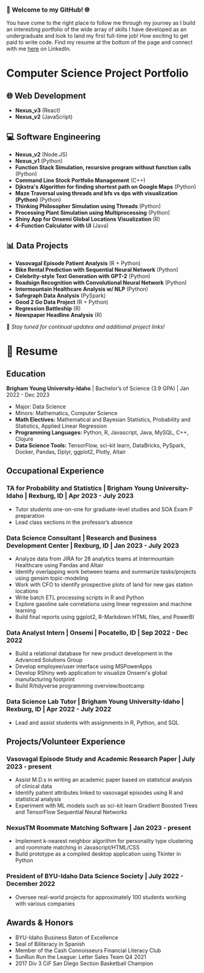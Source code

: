### 🚀 Welcome to my GitHub! 🌐

You have come to the right place to follow me through my journey as I build an interesting portfolio of the wide array of skills I have developed as an undergraduate and look to land my first full-time job! How exciting to get paid to write code. Find my resume at the bottom of the page and connect with me [here](http://www.linkedin.com/in/bridg3r) on LinkedIn.

# Computer Science Project Portfolio

## 🌐 Web Development
- **Nexus_v3** (React)
- **Nexus_v2** (JavaScript)

## 💻 Software Engineering
- **Nexus_v2** (Node.JS)
- **Nexus_v1** (Python)
- **Function Stack Simulation, recursive program without function calls** (Python)
- **Command Line Stock Portfolio Management** (C++)
- **Djkstra's Algorithm for finding shortest path on Google Maps** (Python)
- **Maze Traversal using threads and bfs vs dps with visualization (Python)** (Python)
- **Thinking Philosopher Simulation using Threads** (Python)
- **Processing Plant Simulation using Multiprocessing** (Python)
- **Shiny App for Onsemi Global Locations Visualization** (R)
- **4-Function Calculator with UI** (Java)

## 📊 Data Projects
- **Vasovagal Episode Patient Analysis** (R + Python)
- **Bike Rental Prediction with Sequential Neural Network** (Python)
- **Celebrity-style Text Generation with GPT-2** (Python)
- **Roadsign Recognition with Convolutional Neural Network** (Python)
- **Intermountain Healthcare Analysis w/ NLP** (Python)
- **Safegraph Data Analysis** (PySpark)
- **Good 2 Go Data Project** (R + Python)
- **Regression Battleship** (R)
- **Newspaper Headline Analysis** (R)

🎨 *Stay tuned for continual updates and additional project links!*



# 📄 Resume

## Education
**Brigham Young University-Idaho** | Bachelor’s of Science (3.9 GPA) | Jan 2022 - Dec 2023
- Major: Data Science
- Minors: Mathematics, Computer Science
- **Math Electives:** Mathematical and Bayesian Statistics, Probability and Statistics, Applied Linear Regression
- **Programming Languages:** Python, R, Javascript, Java, MySQL, C++, Clojure
- **Data Science Tools:** TensorFlow, sci-kit learn, DataBricks, PySpark, Docker, Pandas, Dplyr, ggplot2, Plotly, Altair

## Occupational Experience
### TA for Probability and Statistics | Brigham Young University-Idaho | Rexburg, ID | Apr 2023 - July 2023
- Tutor students one-on-one for graduate-level studies and SOA Exam P preparation
- Lead class sections in the professor’s absence

### Data Science Consultant | Research and Business Development Center | Rexburg, ID | Jan 2023 - July 2023
- Analyze data from JIRA for 28 analytics teams at Intermountain Healthcare using Pandas and Altair
- Identify overlapping work between teams and summarize tasks/projects using gensim topic-modeling
- Work with CFO to identify prospective plots of land for new gas station locations
- Write batch ETL processing scripts in R and Python
- Explore gasoline sale correlations using linear regression and machine learning
- Build final reports using ggplot2, R-Markdown HTML files, and PowerBI

### Data Analyst Intern | Onsemi | Pocatello, ID | Sep 2022 - Dec 2022
- Build a relational database for new product development in the Advanced Solutions Group
- Develop employee/user interface using MSPowerApps
- Develop RShiny web application to visualize Onsemi's global manufacturing footprint
- Build R/tidyverse programming overview/bootcamp

### Data Science Lab Tutor | Brigham Young University-Idaho | Rexburg, ID | Apr 2022 - July 2022
- Lead and assist students with assignments in R, Python, and SQL

## Projects/Volunteer Experience
### Vasovagal Episode Study and Academic Research Paper | July 2023 - present
- Assist M.D.s in writing an academic paper based on statistical analysis of clinical data
- Identify patient attributes linked to vasovagal episodes using R and statistical analysis
- Experiment with ML models such as sci-kit learn Gradient Boosted Trees and TensorFlow Sequential Neural Networks

### NexusTM Roommate Matching Software | Jan 2023 - present
- Implement k-nearest neighbor algorithm for personality type clustering and roommate matching in Javascript/HTML/CSS
- Build prototype as a compiled desktop application using Tkinter in Python

### President of BYU-Idaho Data Science Society | July 2022 - December 2022
- Oversee real-world projects for approximately 100 students working with various companies

## Awards & Honors
- BYU-Idaho Business Baton of Excellence
- Seal of Biliteracy in Spanish
- Member of the Cash Connoisseurs Financial Literacy Club
- SunRun Run the League: Letter Sales Team Q4 2021
- 2017 Div 3 CiF San Diego Section Basketball Champion

